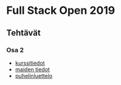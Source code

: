 # Full Stack Open 2019

## Tehtävät

### Osa 2
* [kurssitiedot](https://github.com/joonaspartanen/full_stack_open_2019_osa_2/tree/master/kurssitiedot/src)
* [maiden tiedot](https://github.com/joonaspartanen/full_stack_open_2019_osa_2/tree/master/maiden_tiedot/src)
* [puhelinluettelo](https://github.com/joonaspartanen/full_stack_open_2019_osa_2/tree/master/puhelinluettelo/src)
